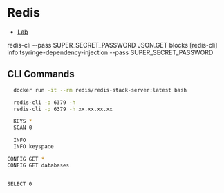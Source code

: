# Redis

- [Lab](https://app.redislabs.com/#/)

redis-cli --pass SUPER_SECRET_PASSWORD
JSON.GET blocks
[redis-cli] info tsyringe-dependency-injection --pass SUPER_SECRET_PASSWORD

## CLI Commands

```sh
  docker run -it --rm redis/redis-stack-server:latest bash
```

```sh
  redis-cli -p 6379 -h 
  redis-cli -p 6379 -h xx.xx.xx.xx

```

```sh
  KEYS *
  SCAN 0

  INFO
  INFO keyspace

```

```sh
CONFIG GET *
CONFIG GET databases


SELECT 0
```
